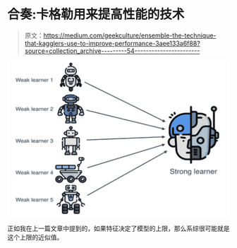 # 合奏:卡格勒用来提高性能的技术

> 原文：<https://medium.com/geekculture/ensemble-the-technique-that-kagglers-use-to-improve-performance-3aee133a6f88?source=collection_archive---------54----------------------->

![](img/89355fad0249365f5d1aae8edbed367f.png)

正如我在上一篇文章中提到的，如果特征决定了模型的上限，那么系综很可能就是这个上限的近似值。